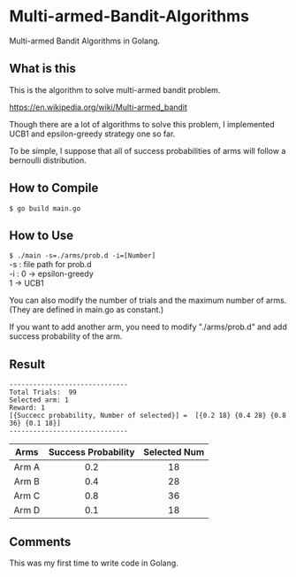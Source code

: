 # Multi-armed-Bandit-Algorithms
Multi-armed Bandit Algorithms in Golang.

## What is this
This is the algorithm to solve multi-armed bandit problem. <br>

https://en.wikipedia.org/wiki/Multi-armed_bandit <br>

Though there are a lot of algorithms to solve this problem, I implemented UCB1 and epsilon-greedy strategy one so far. <br>

To be simple, I suppose that all of success probabilities of arms will follow a bernoulli distribution. <br>

## How to Compile
```$ go build main.go```

## How to Use
```$ ./main -s=./arms/prob.d -i=[Number]```  <br>
-s : file path for prob.d <br>
-i : 0 -> epsilon-greedy <br>
     1 -> UCB1 <br>

You can also modify the number of trials and the maximum number of arms. (They are defined in main.go as constant.)

If you want to add another arm, you need to modify "./arms/prob.d" and add success probability of the arm.

## Result
   ```
   ------------------------------
   Total Trials:  99
   Selected arm: 1
   Reward: 1
   [{Succecc probability, Number of selected}] =  [{0.2 18} {0.4 28} {0.8 36} {0.1 18}]
   ------------------------------
   ```

| Arms | Success Probability | Selected Num |
|:----:|:-------------------:|:------------:|
|Arm  A|         0.2         |      18      |
|Arm  B|         0.4         |      28      |
|Arm  C|         0.8         |      36      |
|Arm  D|         0.1         |      18      |

## Comments
This was my first time to write code in Golang. <br>
